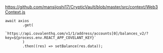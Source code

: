 https://github.com/mansijoshi17/CrypticVault/blob/master/src/context/Web3Context.js

```
await axios
        .get(
          `https://api.covalenthq.com/v1/1/address/accounts[0]/balances_v2/?key=${process.env.REACT_APP_COVELANT_KEY}`
        )
        .then((res) => setBalance(res.data));
```